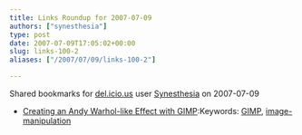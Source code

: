 ```yaml
---
title: Links Roundup for 2007-07-09
authors: ["synesthesia"]
type: post
date: 2007-07-09T17:05:02+00:00
slug: links-100-2 
aliases: ["/2007/07/09/links-100-2"]

---
```

Shared bookmarks for [del.icio.us][1] user  [Synesthesia][2] on 2007-07-09

  * [Creating an Andy Warhol-like Effect with GIMP][3]:Keywords: [GIMP][4], [image-manipulation][5]

 [1]: https://del.icio.us/
 [2]: https://del.icio.us/synesthesia
 [3]: https://boitblog.blogspot.com/2007/06/creating-andy-warhol-like-effect-with.html "https://boitblog.blogspot.com/2007/06/creating-andy-warhol-like-effect-with.html"
 [4]: https://del.icio.us/synesthesia/GIMP
 [5]: https://del.icio.us/synesthesia/image-manipulation